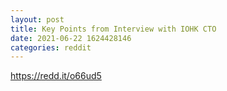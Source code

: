 ```yaml
--- 
layout: post 
title: Key Points from Interview with IOHK CTO 
date: 2021-06-22 1624428146 
categories: reddit 
--- 
```

https://redd.it/o66ud5